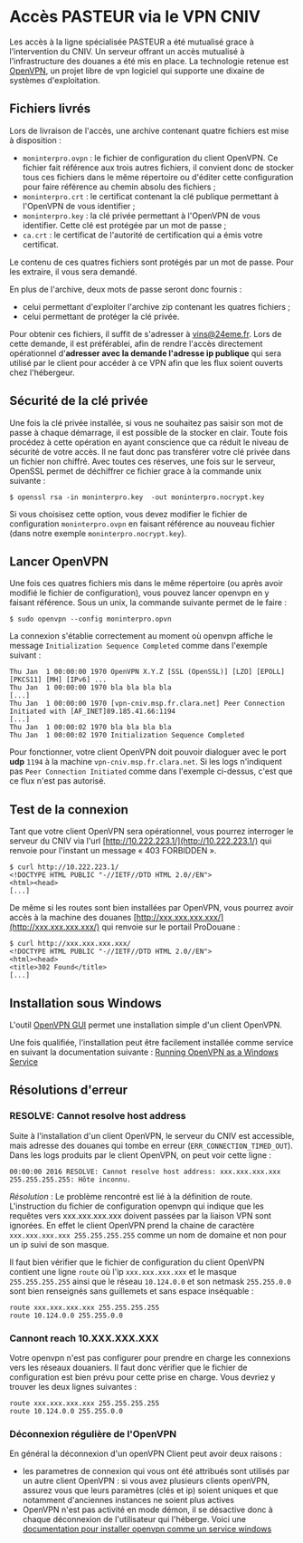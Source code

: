 # Accès PASTEUR via le VPN CNIV

Les accès à la ligne spécialisée PASTEUR a été mutualisé grace à l'intervention du CNIV. Un serveur offrant un accès mutualisé à l'infrastructure des douanes a été mis en place. La technologie retenue est [OpenVPN](https://openvpn.net/), un projet libre de vpn logiciel qui supporte une dixaine de systèmes d'exploitation.

##  Fichiers livrés

Lors de livraison de l'accès, une archive contenant quatre fichiers est mise à disposition :
 - ``moninterpro.ovpn`` : le fichier de configuration du client OpenVPN. Ce fichier fait référence aux trois autres fichiers, il convient donc de stocker tous ces fichiers dans le même répertoire ou d'éditer cette configuration pour faire référence au chemin absolu des fichiers ;
 - ``moninterpro.crt`` : le certificat contenant la clé publique permettant à l'OpenVPN de vous identifier ;
 - ``moninterpro.key`` : la clé privée permettant à l'OpenVPN de vous identifier. Cette clé est protégée par un mot de passe ;
 - ``ca.crt`` : le certificat de l'autorité de certification qui a émis votre certificat.

Le contenu de ces quatres fichiers sont protégés par un mot de passe. Pour les extraire, il vous sera demandé.

En plus de l'archive, deux mots de passe seront donc fournis :
 - celui permettant d'exploiter l'archive zip contenant les quatres fichiers ;
 - celui permettant de protéger la clé privée.

Pour obtenir ces fichiers, il suffit de s'adresser à <vins@24eme.fr>. Lors de cette demande, il est préférablei, afin de rendre l'accès directement opérationnel d'**adresser avec la demande l'adresse ip publique** qui sera utilisé par le client pour accéder à ce VPN afin que les flux soient ouverts chez l'hébergeur.

##  Sécurité de la clé privée

Une fois la clé privée installée, si vous ne souhaitez pas saisir son mot de passe à chaque démarrage, il est possible de la stocker en clair. Toute fois procédez à cette opération en ayant conscience que ca réduit le niveau de sécurité de votre accès. Il ne faut donc pas transférer votre clé privée dans un fichier non chiffré. Avec toutes ces réserves, une fois sur le serveur, OpenSSL permet de déchiffrer ce fichier grace à la commande unix suivante :

    $ openssl rsa -in moninterpro.key  -out moninterpro.nocrypt.key

Si vous choisisez cette option, vous devez modifier le fichier de configuration ``moninterpro.ovpn`` en faisant référence au nouveau fichier (dans notre exemple ``moninterpro.nocrypt.key``).

##  Lancer OpenVPN

Une fois ces quatres fichiers mis dans le même répertoire (ou après avoir modifié le fichier de configuration), vous pouvez lancer openvpn en y faisant référence. Sous un unix, la commande suivante permet de le faire :

    $ sudo openvpn --config moninterpro.opvn

La connexion s'établie correctement au moment où openvpn affiche le message ``Initialization Sequence Completed`` comme dans l'exemple suivant :

    Thu Jan  1 00:00:00 1970 OpenVPN X.Y.Z [SSL (OpenSSL)] [LZO] [EPOLL] [PKCS11] [MH] [IPv6] ...
    Thu Jan  1 00:00:00 1970 bla bla bla bla 
    [...]
    Thu Jan  1 00:00:00 1970 [vpn-cniv.msp.fr.clara.net] Peer Connection Initiated with [AF_INET]89.185.41.66:1194
    [...]
    Thu Jan  1 00:00:02 1970 bla bla bla bla
    Thu Jan  1 00:00:02 1970 Initialization Sequence Completed

Pour fonctionner, votre client OpenVPN doit pouvoir dialoguer avec le port **udp** ``1194`` à la machine ``vpn-cniv.msp.fr.clara.net``. Si les logs n'indiquent pas ``Peer Connection Initiated`` comme dans l'exemple ci-dessus, c'est que ce flux n'est pas autorisé.

##  Test de la connexion

Tant que votre client OpenVPN sera opérationnel, vous pourrez interroger le serveur du CNIV via l'url [http://10.222.223.1/](http://10.222.223.1/) qui renvoie pour l'instant un message « 403 FORBIDDEN ».

    $ curl http://10.222.223.1/
    <!DOCTYPE HTML PUBLIC "-//IETF//DTD HTML 2.0//EN">
    <html><head>
    [...]

De même si les routes sont bien installées par OpenVPN, vous pourrez avoir accès à la machine des douanes [http://xxx.xxx.xxx.xxx/](http://xxx.xxx.xxx.xxx/) qui renvoie sur le portail ProDouane : 

    $ curl http://xxx.xxx.xxx.xxx/
    <!DOCTYPE HTML PUBLIC "-//IETF//DTD HTML 2.0//EN">
    <html><head>
    <title>302 Found</title>
    [...]

## Installation sous Windows

L'outil [OpenVPN GUI](https://community.openvpn.net/openvpn/wiki/OpenVPN-GUI) permet une installation simple d'un client OpenVPN.

Une fois qualifiée, l'installation peut être facilement installée comme service en suivant la documentation suivante : [Running OpenVPN as a Windows Service](https://openvpn.net/index.php/open-source/documentation/install.html?start=1#running_as_windows_service)

## Résolutions d'erreur

###  RESOLVE: Cannot resolve host address

Suite à l'installation d'un client OpenVPN, le serveur du CNIV est accessible, mais adresse des douanes qui tombe en erreur (``ERR_CONNECTION_TIMED_OUT``). Dans les logs produits par le client OpenVPN, on peut voir cette ligne :

    00:00:00 2016 RESOLVE: Cannot resolve host address: xxx.xxx.xxx.xxx 255.255.255.255: Hôte inconnu.

*Résolution* : Le problème rencontré est lié à la définition de route. L'instruction du fichier de configuration openvpn qui indique que les requêtes vers xxx.xxx.xxx.xxx doivent passées par la liaison VPN sont ignorées. En effet le client OpenVPN prend la chaine de caractère ``xxx.xxx.xxx.xxx 255.255.255.255`` comme un nom de domaine et non pour un ip suivi de son masque.

Il faut bien vérifier que le fichier de configuration du client OpenVPN contient une ligne ``route`` où l'ip ``xxx.xxx.xxx.xxx`` et le masque ``255.255.255.255`` ainsi que le réseau ``10.124.0.0`` et son netmask ``255.255.0.0`` sont bien renseignés sans guillemets et sans espace inséquable :

    route xxx.xxx.xxx.xxx 255.255.255.255
    route 10.124.0.0 255.255.0.0
 
 ### Cannont reach 10.XXX.XXX.XXX
 
Votre openvpn n'est pas configurer pour prendre en charge les connexions vers les réseaux douaniers. Il faut donc vérifier que le fichier de configuration est bien prévu pour cette prise en charge. Vous devriez y trouver les deux lignes suivantes :

    route xxx.xxx.xxx.xxx 255.255.255.255
    route 10.124.0.0 255.255.0.0

### Déconnexion régulière de l'OpenVPN

En général la déconnexion d'un openVPN Client peut avoir deux raisons :

 - les parametres de connexion qui vous ont été attribués sont utilisés par un autre client OpenVPN : si vous avez plusieurs clients openVPN, assurez vous que leurs paramètres (clés et ip) soient uniques et que notamment d'anciennes instances ne soient plus actives
 - OpenVPN n'est pas activité en mode démon, il se désactive donc à chaque déconnexion de l'utilisateur qui l'héberge. Voici une [documentation pour installer openvpn comme un service windows](https://openvpn.net/community-resources/running-openvpn-as-a-windows-service/)
